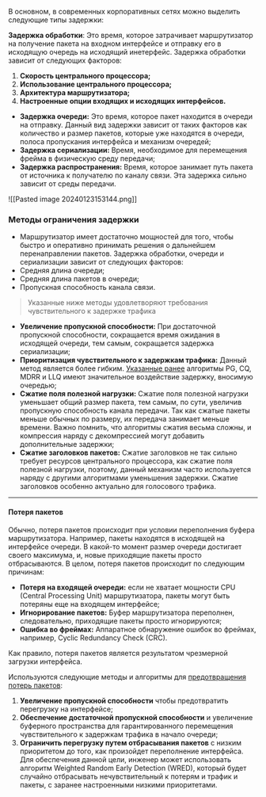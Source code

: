 
В основном, в современных корпоративных сетях можно выделить следующие типы задержки:

**Задержка обработки**: Это время, которое затрачивает маршрутизатор на получение пакета на входном интерфейсе и отправку его в исходящую очередь на исходящий инетерфейс. Задержка обработки зависит от следующих факторов:

1. **Скорость центрального процессора;**
2. **Использование центрального процессора;**
3. **Архитектура маршрутизатора;**
4. **Настроенные опции входящих и исходящих интерфейсов.**

- **Задержка очереди:** Это время, которое пакет находится в очереди на отправку. Данный вид задержки зависит от таких факторов как количество и размер пакетов, которые уже находятся в очереди, полоса пропускания интерфейса и механизм очередей;
- **Задержка сериализации:** Время, необходимое для перемещения фрейма в физическую среду передачи;
- **Задержка распространения:** Время, которое занимает путь пакета от источника к получателю по каналу связи. Эта задержка сильно зависит от среды передачи.

![[Pasted image 20240123153144.png]]
### Методы ограничения задержки

- Маршрутизатор имеет достаточно мощностей для того, чтобы быстро и оперативно принимать решения о дальнейшем перенаправлении пакетов. Задержка обработки, очереди и сериализации зависит от следующих факторов:
- Средняя длина очереди;
- Средняя длина пакетов в очереди;
- Пропускная способность канала связи.

> Указанные ниже методы удовлетворяют требования чувствительного к задержке трафика

- **Увеличение пропускной способности:** При достаточной пропускной способности, сокращается время ожидания в исходящей очереди, тем самым, сокращается задержка сериализации;
- **Приоритизация чувствительного к задержкам трафика:** Данный метод является более гибким. [Указанные ранее](https://wiki.merionet.ru/ip-telephoniya/qos-networks/) алгоритмы PG, CQ, MDRR и LLQ имеют значительное воздействие задержку, вносимую очередью;
- **Сжатие поля полезной нагрузки:** Сжатие поля полезной нагрузки уменьшает общий размер пакета, тем самым, по сути, увеличив пропускную способность канала передачи. Так как сжатые пакеты меньше обычных по размеру, их передача занимает меньше времени. Важно помнить, что алгоритмы сжатия весьма сложны, и компрессия наряду с декомпрессией могут добавить дополнительные задержки;
- **Сжатие заголовков пакетов:** Сжатие заголовков не так сильно требует ресурсов центрального процессора, как сжатие поля полезной нагрузки, поэтому, данный механизм часто используется наряду с другими алгоритмами уменьшения задержки. Сжатие заголовков особенно актуально для голосового трафика.

---

#### Потеря пакетов

Обычно, потеря пакетов происходит при условии переполнения буфера маршрутизатора. Например, пакеты находятся в исходящей на интерфейсе очереди. В какой-то момент размер очереди достигает своего максимума, и, новые приходящие пакеты просто отбрасываются. В целом, потеря пакетов происходит по следующим причинам:

- **Потеря на входящей очереди:** если не хватает мощности CPU (Central Processing Unit) маршрутизатора, пакеты могут быть потеряны еще на входящем интерфейсе;
- **Игнорирование пакетов:** Буфер маршрутизатора переполнен, следовательно, приходящие пакеты просто игнорируются;
- **Ошибка во фреймах:** Аппаратное обнаружение ошибок во фреймах, например, Cyclic Redundancy Check (CRC).

Как правило, потеря пакетов является результатом чрезмерной загрузки интерфейса.

Используются следующие методы и алгоритмы для [предотвращения потерь пакетов](https://merionet.ru/solutions/telephony/set-qos/):

1. **Увеличение пропускной способности** чтобы предотвратить перегрузку на интерфейсе;
2. **Обеспечение достаточной пропускной способности** и увеличение буферного пространства для гарантированного перемещения чувствительного к задержкам трафика в начало очереди;
3. **Ограничить перегрузку путем отбрасывания пакетов** с низким приоритетом до того, как произойдет переполнение интерфейса. Для обеспечения данной цели, инженер может использовать алгоритм Weighted Random Early Detection (WRED), который будет случайно отбрасывать нечувствительный к потерям и трафик и пакеты, с заранее настроенными низкими приоритетами.